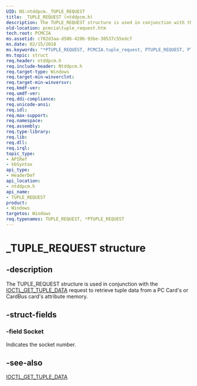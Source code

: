 ```yaml
---
UID: NS:ntddpcm._TUPLE_REQUEST
title: _TUPLE_REQUEST (ntddpcm.h)
description: The TUPLE_REQUEST structure is used in conjunction with the IOCTL_GET_TUPLE_DATA request to retrieve tuple data from a PC Card's or CardBus card's attribute memory.
old-location: pcmcia\tuple_request.htm
tech.root: PCMCIA
ms.assetid: c702d3aa-d586-4206-93be-30537c55edcf
ms.date: 02/15/2018
ms.keywords: "*PTUPLE_REQUEST, PCMCIA.tuple_request, PTUPLE_REQUEST, PTUPLE_REQUEST structure pointer [Buses], TUPLE_REQUEST, TUPLE_REQUEST structure [Buses], _TUPLE_REQUEST, memcdref_9d88760a-943f-4537-ad46-738d5f41421e.xml, ntddpcm/PTUPLE_REQUEST, ntddpcm/TUPLE_REQUEST"
ms.topic: struct
req.header: ntddpcm.h
req.include-header: Ntddpcm.h
req.target-type: Windows
req.target-min-winverclnt: 
req.target-min-winversvr: 
req.kmdf-ver: 
req.umdf-ver: 
req.ddi-compliance: 
req.unicode-ansi: 
req.idl: 
req.max-support: 
req.namespace: 
req.assembly: 
req.type-library: 
req.lib: 
req.dll: 
req.irql: 
topic_type:
- APIRef
- kbSyntax
api_type:
- HeaderDef
api_location:
- ntddpcm.h
api_name:
- TUPLE_REQUEST
product:
- Windows
targetos: Windows
req.typenames: TUPLE_REQUEST, *PTUPLE_REQUEST
---
```


# _TUPLE_REQUEST structure


## -description


The TUPLE_REQUEST structure is used in conjunction with the <a href="https://docs.microsoft.com/windows-hardware/drivers/ddi/content/ntddpcm/ni-ntddpcm-ioctl_get_tuple_data">IOCTL_GET_TUPLE_DATA</a> request to retrieve tuple data from a PC Card's or CardBus card's attribute memory. 


## -struct-fields




### -field Socket

Indicates the socket number. 


## -see-also




<a href="https://docs.microsoft.com/windows-hardware/drivers/ddi/content/ntddpcm/ni-ntddpcm-ioctl_get_tuple_data">IOCTL_GET_TUPLE_DATA</a>
 

 

